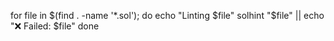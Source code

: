 for file in $(find . -name '*.sol'); do
  echo "Linting $file"
  solhint "$file" || echo "❌ Failed: $file"
done
